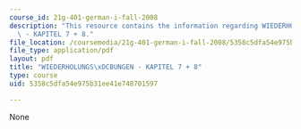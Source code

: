 ```yaml
---
course_id: 21g-401-german-i-fall-2008
description: "This resource contains the information regarding WIEDERHOLUNGS\xDCBUNGEN\
  \ - KAPITEL 7 + 8."
file_location: /coursemedia/21g-401-german-i-fall-2008/5358c5dfa54e975b31ee41e748701597_MIT21G_401F08_wid_kap7_8.pdf
file_type: application/pdf
layout: pdf
title: "WIEDERHOLUNGS\xDCBUNGEN - KAPITEL 7 + 8"
type: course
uid: 5358c5dfa54e975b31ee41e748701597

---
```

None